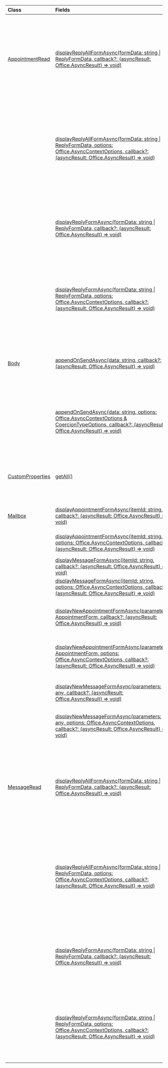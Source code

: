| Class | Fields | Description |
|:---|:---|:---|
|[AppointmentRead](/javascript/api/outlook/outlook.appointmentread)|[displayReplyAllFormAsync(formData: string \| ReplyFormData, callback?: (asyncResult: Office.AsyncResult<void>) => void)](/javascript/api/outlook/outlook.appointmentread#displayreplyallformasync-formdata--callback--asyncresult-)|Displays a reply form that includes either the sender and all recipients of the selected message or the organizer and all attendees of the|
||[displayReplyAllFormAsync(formData: string \| ReplyFormData, options: Office.AsyncContextOptions, callback?: (asyncResult: Office.AsyncResult<void>) => void)](/javascript/api/outlook/outlook.appointmentread#displayreplyallformasync-formdata--options--callback--asyncresult-)|Displays a reply form that includes either the sender and all recipients of the selected message or the organizer and all attendees of the|
||[displayReplyFormAsync(formData: string \| ReplyFormData, callback?: (asyncResult: Office.AsyncResult<void>) => void)](/javascript/api/outlook/outlook.appointmentread#displayreplyformasync-formdata--callback--asyncresult-)|Displays a reply form that includes only the sender of the selected message or the organizer of the selected appointment.|
||[displayReplyFormAsync(formData: string \| ReplyFormData, options: Office.AsyncContextOptions, callback?: (asyncResult: Office.AsyncResult<void>) => void)](/javascript/api/outlook/outlook.appointmentread#displayreplyformasync-formdata--options--callback--asyncresult-)|Displays a reply form that includes only the sender of the selected message or the organizer of the selected appointment.|
|[Body](/javascript/api/outlook/outlook.body)|[appendOnSendAsync(data: string, callback?: (asyncResult: Office.AsyncResult<void>) => void)](/javascript/api/outlook/outlook.body#appendonsendasync-data--callback--asyncresult-)|Appends on send the specified content to the end of the item body, after any signature.|
||[appendOnSendAsync(data: string, options: Office.AsyncContextOptions & CoercionTypeOptions, callback?: (asyncResult: Office.AsyncResult<void>) => void)](/javascript/api/outlook/outlook.body#appendonsendasync-data--options--callback--asyncresult-)|Appends on send the specified content to the end of the item body, after any signature.|
|[CustomProperties](/javascript/api/outlook/outlook.customproperties)|[getAll()](/javascript/api/outlook/outlook.customproperties#getall--)|Returns an object with all custom properties in a collection of name/value pairs.|
|[Mailbox](/javascript/api/outlook/outlook.mailbox)|[displayAppointmentFormAsync(itemId: string, callback?: (asyncResult: Office.AsyncResult<void>) => void)](/javascript/api/outlook/outlook.mailbox#displayappointmentformasync-itemid--callback--asyncresult-)|Displays an existing calendar appointment.|
||[displayAppointmentFormAsync(itemId: string, options: Office.AsyncContextOptions, callback?: (asyncResult: Office.AsyncResult<void>) => void)](/javascript/api/outlook/outlook.mailbox#displayappointmentformasync-itemid--options--callback--asyncresult-)|Displays an existing calendar appointment.|
||[displayMessageFormAsync(itemId: string, callback?: (asyncResult: Office.AsyncResult<void>) => void)](/javascript/api/outlook/outlook.mailbox#displaymessageformasync-itemid--callback--asyncresult-)|Displays an existing message.|
||[displayMessageFormAsync(itemId: string, options: Office.AsyncContextOptions, callback?: (asyncResult: Office.AsyncResult<void>) => void)](/javascript/api/outlook/outlook.mailbox#displaymessageformasync-itemid--options--callback--asyncresult-)|Displays an existing message.|
||[displayNewAppointmentFormAsync(parameters: AppointmentForm, callback?: (asyncResult: Office.AsyncResult<void>) => void)](/javascript/api/outlook/outlook.mailbox#displaynewappointmentformasync-parameters--callback--asyncresult-)|Displays a form for creating a new calendar appointment.|
||[displayNewAppointmentFormAsync(parameters: AppointmentForm, options: Office.AsyncContextOptions, callback?: (asyncResult: Office.AsyncResult<void>) => void)](/javascript/api/outlook/outlook.mailbox#displaynewappointmentformasync-parameters--options--callback--asyncresult-)|Displays a form for creating a new calendar appointment.|
||[displayNewMessageFormAsync(parameters: any, callback?: (asyncResult: Office.AsyncResult<void>) => void)](/javascript/api/outlook/outlook.mailbox#displaynewmessageformasync-parameters--callback--asyncresult-)|Displays a form for creating a new message.|
||[displayNewMessageFormAsync(parameters: any, options: Office.AsyncContextOptions, callback?: (asyncResult: Office.AsyncResult<void>) => void)](/javascript/api/outlook/outlook.mailbox#displaynewmessageformasync-parameters--options--callback--asyncresult-)|Displays a form for creating a new message.|
|[MessageRead](/javascript/api/outlook/outlook.messageread)|[displayReplyAllFormAsync(formData: string \| ReplyFormData, callback?: (asyncResult: Office.AsyncResult<void>) => void)](/javascript/api/outlook/outlook.messageread#displayreplyallformasync-formdata--callback--asyncresult-)|Displays a reply form that includes either the sender and all recipients of the selected message or the organizer and all attendees of the|
||[displayReplyAllFormAsync(formData: string \| ReplyFormData, options: Office.AsyncContextOptions, callback?: (asyncResult: Office.AsyncResult<void>) => void)](/javascript/api/outlook/outlook.messageread#displayreplyallformasync-formdata--options--callback--asyncresult-)|Displays a reply form that includes either the sender and all recipients of the selected message or the organizer and all attendees of the|
||[displayReplyFormAsync(formData: string \| ReplyFormData, callback?: (asyncResult: Office.AsyncResult<void>) => void)](/javascript/api/outlook/outlook.messageread#displayreplyformasync-formdata--callback--asyncresult-)|Displays a reply form that includes only the sender of the selected message or the organizer of the selected appointment.|
||[displayReplyFormAsync(formData: string \| ReplyFormData, options: Office.AsyncContextOptions, callback?: (asyncResult: Office.AsyncResult<void>) => void)](/javascript/api/outlook/outlook.messageread#displayreplyformasync-formdata--options--callback--asyncresult-)|Displays a reply form that includes only the sender of the selected message or the organizer of the selected appointment.|
